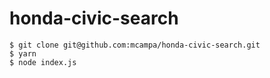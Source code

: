 # honda-civic-search

```
$ git clone git@github.com:mcampa/honda-civic-search.git
$ yarn
$ node index.js
```
